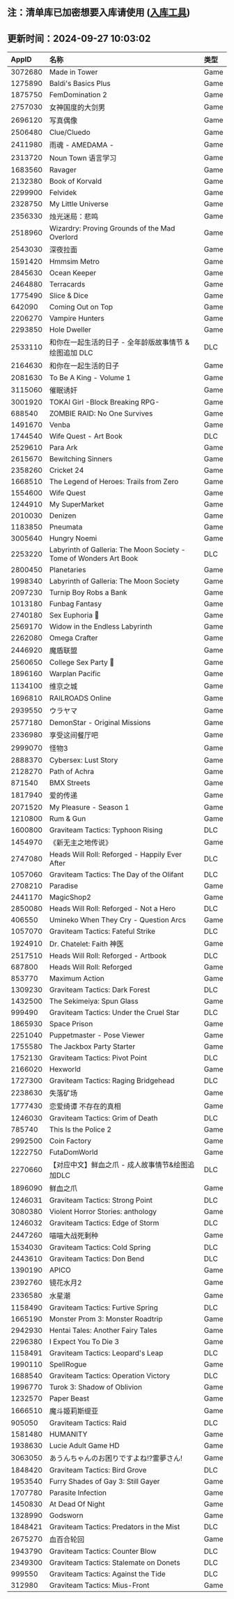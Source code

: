 ## 注：清单库已加密想要入库请使用 ([入库工具](https://github.com/BlankTMing/ManifestAutoUpdate/releases))

## 更新时间：2024-09-27 10:03:02
| AppID | 名称 | 类型  |
| :-------------------- | :----------------------------- | :----------- |
| 3072680 | Made in Tower| Game |
| 1275890 | Baldi's Basics Plus| Game |
| 1875750 | FemDomination 2| Game |
| 2757030 | 女神国度的大剑男| Game |
| 2696120 | 写真偶像| Game |
| 2506480 | Clue/Cluedo| Game |
| 2411980 | 雨魂 - AMEDAMA -| Game |
| 2313720 | Noun Town 语言学习| Game |
| 1683560 | Ravager| Game |
| 2132380 | Book of Korvald| Game |
| 2299900 | Felvidek| Game |
| 2328750 | My Little Universe| Game |
| 2356330 | 烛光迷局：悲鸣| Game |
| 2518960 | Wizardry: Proving Grounds of the Mad Overlord| Game |
| 2543030 | 深夜拉面| Game |
| 1591420 | Hmmsim Metro| Game |
| 2845630 | Ocean Keeper| Game |
| 2464880 | Terracards| Game |
| 1775490 | Slice & Dice| Game |
| 642090 | Coming Out on Top| Game |
| 2206270 | Vampire Hunters| Game |
| 2293850 | Hole Dweller| Game |
| 2533110 | 和你在一起生活的日子 - 全年龄版故事情节 & 绘图追加 DLC| DLC |
| 2164630 | 和你在一起生活的日子| Game |
| 2081630 | To Be A King - Volume 1| Game |
| 3115060 | 催眠诱奸| Game |
| 3001920 | TOKAI Girl -Block Breaking RPG-| Game |
| 688540 | ZOMBIE RAID: No One Survives| Game |
| 1491670 | Venba| Game |
| 1744540 | Wife Quest - Art Book| DLC |
| 2529610 | Para Ark| Game |
| 2615670 | Bewitching Sinners| Game |
| 2358260 | Cricket 24| Game |
| 1668510 | The Legend of Heroes: Trails from Zero| Game |
| 1554600 | Wife Quest| Game |
| 1244910 | My SuperMarket| Game |
| 2010030 | Denizen| Game |
| 1183850 | Pneumata| Game |
| 3005640 | Hungry Noemi| Game |
| 2253220 | Labyrinth of Galleria: The Moon Society - Tome of Wonders Art Book| DLC |
| 2800450 | Planetaries| Game |
| 1998340 | Labyrinth of Galleria: The Moon Society| Game |
| 2097230 | Turnip Boy Robs a Bank| Game |
| 1013180 | Funbag Fantasy| Game |
| 2740180 | Sex Euphoria 💖| Game |
| 2569170 | Widow in the Endless Labyrinth| Game |
| 2262080 | Omega Crafter| Game |
| 2446920 | 魔盾联盟| Game |
| 2560650 | College Sex Party 🔞| Game |
| 1896160 | Warplan Pacific| Game |
| 1134100 | 维京之城| Game |
| 1696810 | RAILROADS Online| Game |
| 2939550 | ウラヤマ| Game |
| 2577180 | DemonStar - Original Missions| Game |
| 2336980 | 享受这间餐厅吧| Game |
| 2999070 | 怪物3| Game |
| 2888370 | Cybersex: Lust Story| Game |
| 2128270 | Path of Achra| Game |
| 871540 | BMX Streets| Game |
| 1817940 | 爱的传递| Game |
| 2071520 | My Pleasure - Season 1| Game |
| 1210800 | Rum & Gun| Game |
| 1600800 | Graviteam Tactics: Typhoon Rising| DLC |
| 1454970 | 《新无主之地传说》| Game |
| 2747080 | Heads Will Roll: Reforged - Happily Ever After| DLC |
| 1057060 | Graviteam Tactics: The Day of the Olifant| DLC |
| 2708210 | Paradise| Game |
| 2441170 | MagicShop2| Game |
| 2850080 | Heads Will Roll: Reforged - Not a Hero| DLC |
| 406550 | Umineko When They Cry - Question Arcs| Game |
| 1057070 | Graviteam Tactics: Fateful Strike| DLC |
| 1924910 | Dr. Chatelet: Faith 神医| Game |
| 2517510 | Heads Will Roll: Reforged - Artbook| DLC |
| 687800 | Heads Will Roll: Reforged| Game |
| 853770 | Maximum Action| Game |
| 1309230 | Graviteam Tactics: Dark Forest| DLC |
| 1432500 | The Sekimeiya: Spun Glass| Game |
| 999490 | Graviteam Tactics: Under the Cruel Star| DLC |
| 1865930 | Space Prison| Game |
| 2251040 | Puppetmaster - Pose Viewer| Game |
| 1755580 | The Jackbox Party Starter| Game |
| 1752130 | Graviteam Tactics: Pivot Point| DLC |
| 2166020 | Hexworld| Game |
| 1727300 | Graviteam Tactics: Raging Bridgehead| DLC |
| 2238630 | 失落矿场| Game |
| 1777430 | 恋爱绮谭 不存在的真相| Game |
| 1246030 | Graviteam Tactics: Grim of Death| DLC |
| 785740 | This Is the Police 2| Game |
| 2992500 | Coin Factory| Game |
| 1222750 | FutaDomWorld| Game |
| 2270660 | 【对应中文】鲜血之爪 - 成人故事情节&绘图追加DLC| DLC |
| 1896090 | 鲜血之爪| Game |
| 1246031 | Graviteam Tactics: Strong Point| DLC |
| 3080380 | Violent Horror Stories: anthology| Game |
| 1246032 | Graviteam Tactics: Edge of Storm| DLC |
| 2447260 | 喵喵大战死剩种| Game |
| 1534030 | Graviteam Tactics: Cold Spring| DLC |
| 2443610 | Graviteam Tactics: Don Bend| DLC |
| 1390190 | APICO| Game |
| 2392760 | 镜花水月2| Game |
| 2336580 | 水星潮| Game |
| 1158490 | Graviteam Tactics: Furtive Spring| DLC |
| 1665190 | Monster Prom 3: Monster Roadtrip| Game |
| 2942930 | Hentai Tales: Another Fairy Tales| Game |
| 2296380 | I Expect You To Die 3| Game |
| 1158491 | Graviteam Tactics: Leopard's Leap| DLC |
| 1990110 | SpellRogue| Game |
| 1688540 | Graviteam Tactics: Operation Victory| DLC |
| 1996770 | Turok 3: Shadow of Oblivion| Game |
| 1232570 | Paper Beast| Game |
| 1666510 | 魔斗姬莉斯缇亚| Game |
| 905050 | Graviteam Tactics: Raid| DLC |
| 1581480 | HUMANITY| Game |
| 1938630 | Lucie Adult Game HD| Game |
| 3063050 | あうんちゃんのお困りですよね!?霊夢さん!| Game |
| 1848420 | Graviteam Tactics: Bird Grove| DLC |
| 1953540 | Furry Shades of Gay 3: Still Gayer| Game |
| 1707780 | Parasite Infection| Game |
| 1450830 | At Dead Of Night| Game |
| 1328990 | Godsworn| Game |
| 1848421 | Graviteam Tactics: Predators in the Mist| DLC |
| 2675270 | 血百合轮回| Game |
| 1943790 | Graviteam Tactics: Counter Blow| DLC |
| 2349300 | Graviteam Tactics: Stalemate on Donets| DLC |
| 999550 | Graviteam Tactics: Against the Tide| DLC |
| 312980 | Graviteam Tactics: Mius-Front| Game |
